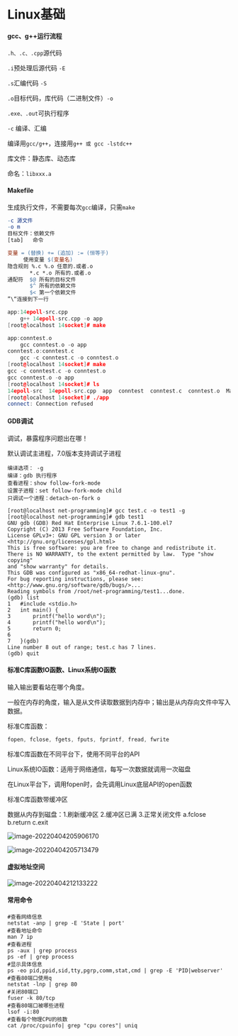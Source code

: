 # Linux基础

#### gcc、g++运行流程

`.h、.c、.cpp`源代码

`.i`预处理后源代码 `-E`

`.s`汇编代码 `-S`

`.o`目标代码，库代码（二进制文件）`-o`

`.exe、.out`可执行程序

`-c` 编译、汇编

编译用`gcc/g++`，连接用`g++ 或 gcc -lstdc++`

库文件：静态库、动态库

命名：`libxxx.a`

#### Makefile

生成执行文件，不需要每次`gcc`编译，只需`make`

```makefile
-c 源文件
-o m
目标文件：依赖文件
[tab]   命令

变量 = (替换) += (追加) := (恒等于)
     使用变量 $(变量名)
隐含规则 %.c %.o 任意的.或者.o
       *.c *.o 所有的.或者.o
通配符  $@ 所有的目标文件
       $^ 所有的依赖文件
       $< 第一个依赖文件
”\“连接到下一行
```



```cpp
app:14epoll-src.cpp
    g++ 14epoll-src.cpp -o app
[root@localhost 14socket]# make
```

```c++
app:conntest.o
    gcc conntest.o -o app
conntest.o:conntest.c
    gcc -c conntest.c -o conntest.o
[root@localhost 14socket]# make
gcc -c conntest.c -o conntest.o
gcc conntest.o -o app
[root@localhost 14socket]# ls
14epoll-src  14epoll-src.cpp  app  conntest  conntest.c  conntest.o  Makefile
[root@localhost 14socket]# ./app
connect: Connection refused
```

#### GDB调试

调试，暴露程序问题出在哪！

默认调试主进程，7.0版本支持调试子进程

```shell
编译选项： -g
编译：gdb 执行程序
查看进程：show follow-fork-mode
设置子进程：set follow-fork-mode child
只调试一个进程：detach-on-fork o
```

```shell
[root@localhost net-programming]# gcc test.c -o test1 -g
[root@localhost net-programming]# gdb test1
GNU gdb (GDB) Red Hat Enterprise Linux 7.6.1-100.el7
Copyright (C) 2013 Free Software Foundation, Inc.
License GPLv3+: GNU GPL version 3 or later <http://gnu.org/licenses/gpl.html>
This is free software: you are free to change and redistribute it.
There is NO WARRANTY, to the extent permitted by law.  Type "show copying"
and "show warranty" for details.
This GDB was configured as "x86_64-redhat-linux-gnu".
For bug reporting instructions, please see:
<http://www.gnu.org/software/gdb/bugs/>...
Reading symbols from /root/net-programming/test1...done.
(gdb) list
1	#include <stdio.h> 
2	int main() {
3	    printf("hello word\n");
4	    printf("hello word\n");
5	    return 0;
6	
7	}(gdb) 
Line number 8 out of range; test.c has 7 lines.
(gdb) quit
```

#### 标准C库函数IO函数、Linux系统IO函数

输入输出要看站在哪个角度。

一般在内存的角度，输入是从文件读取数据到内存中；输出是从内存向文件中写入数据。

标准C库函数：

```cpp
fopen, fclose, fgets, fputs, fprintf, fread, fwrite
```

标准C库函数在不同平台下，使用不同平台的API

Linux系统IO函数：适用于网络通信，每写一次数据就调用一次磁盘

在Linux平台下，调用fopen时，会先调用Linux底层API的open函数

标准C库函数带缓冲区

数据从内存到磁盘：1.刷新缓冲区 2.缓冲区已满 3.正常关闭文件 a.fclose b.return c.exit

![image-20220404205906170](C:\Users\zhouk\AppData\Roaming\Typora\typora-user-images\image-20220404205906170.png)

![image-20220404205713479](C:\Users\zhouk\AppData\Roaming\Typora\typora-user-images\image-20220404205713479.png)

#### 虚拟地址空间

![image-20220404212133222](C:\Users\zhouk\AppData\Roaming\Typora\typora-user-images\image-20220404212133222.png)



#### 常用命令

```shell
#查看网络信息
netstat -anp | grep -E 'State | port'
#查看地址命令
man 7 ip
#查看进程
ps -aux | grep process 
ps -ef | grep process
#显示具体信息
ps -eo pid,ppid,sid,tty,pgrp,comm,stat,cmd | grep -E 'PID|webserver'
#查看80端口使用q
netstat -lnp | grep 80 
#关闭80端口
fuser -k 80/tcp
#查看80端口被哪些进程
lsof -i:80
#查看每个物理CPU的核数
cat /proc/cpuinfo| grep "cpu cores"| uniq
```

